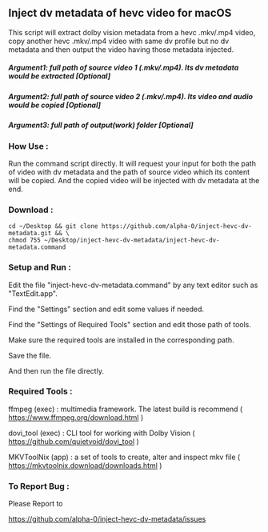## Inject dv metadata of hevc video for macOS

This script will extract dolby vision metadata from a hevc .mkv/.mp4 video,
copy another hevc .mkv/.mp4 video with same dv profile but no dv metadata
and then output the video having those metadata injected.

##### Argument1: full path of source video 1 (.mkv/.mp4). Its dv metadata would be extracted [Optional]
##### Argument2: full path of source video 2 (.mkv/.mp4). Its video and audio would be copied [Optional]
##### Argument3: full path of output(work) folder [Optional]


### How Use :
Run the command script directly. It will request your input for
both the path of video with dv metadata and
the path of source video which its content will be copied.
And the copied video will be injected with dv metadata at the end.

### Download :
```
cd ~/Desktop && git clone https://github.com/alpha-0/inject-hevc-dv-metadata.git && \
chmod 755 ~/Desktop/inject-hevc-dv-metadata/inject-hevc-dv-metadata.command
```

### Setup and Run :
Edit the file "inject-hevc-dv-metadata.command" by any text editor such as "TextEdit.app".

Find the "Settings" section and edit some values if needed.

Find the "Settings of Required Tools" section and edit those path of tools.

Make sure the required tools are installed in the corresponding path.

Save the file.

And then run the file directly.


### Required Tools :
ffmpeg (exec) : multimedia framework. The latest build is recommend ( https://www.ffmpeg.org/download.html )

dovi_tool (exec) : CLI tool for working with Dolby Vision ( https://github.com/quietvoid/dovi_tool )

MKVToolNix (app) : a set of tools to create, alter and inspect mkv file ( https://mkvtoolnix.download/downloads.html )


### To Report Bug :
Please Report to

https://github.com/alpha-0/inject-hevc-dv-metadata/issues

